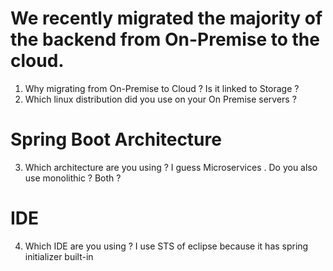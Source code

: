# We recently migrated the majority of the backend from On-Premise to the cloud.
 1) Why migrating from On-Premise to Cloud ? Is it linked to Storage ?
 2) Which linux distribution did you use on your On Premise servers ?

# Spring Boot Architecture
 3) Which architecture are you using ? I guess Microservices . Do you also use monolithic ? Both ?

# IDE
 4) Which IDE are you using ? I use STS of eclipse because it has spring initializer built-in
 

